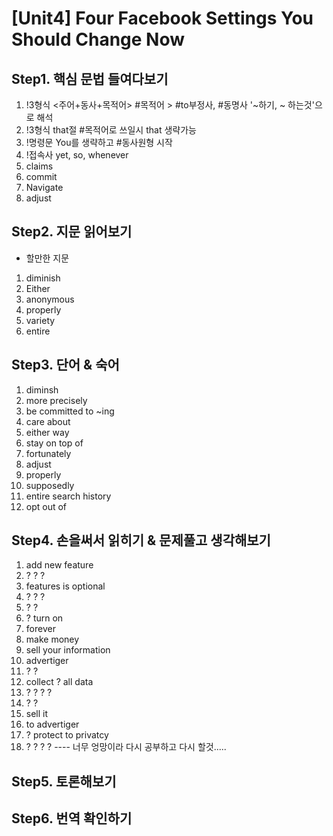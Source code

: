 # [Unit4] Four Facebook Settings You Should Change Now

## Step1. 핵심 문법 들여다보기
  1) !3형식 <주어+동사+목적어> #목적어 > #to부정사, #동명사 '~하기, ~ 하는것'으로 해석
  2) !3형식 that절 #목적어로 쓰일시 that 생략가능
  3) !명령문 You를 생략하고 #동사원형 시작
  4) !접속사 yet, so, whenever
  5) claims
  6) commit
  7) Navigate
  8) adjust
  
## Step2. 지문 읽어보기
  - 할만한 지문
  1) diminish
  2) Either
  3) anonymous
  4) properly
  5) variety
  6) entire
 
## Step3. 단어 & 숙어
  1) diminsh
  2) more precisely
  3) be committed to ~ing
  4) care about
  5) either way
  6) stay on top of
  7) fortunately
  8) adjust
  9) properly
  10) supposedly
  11) entire search history
  12) opt out of
  
## Step4. 손을써서 읽히기 & 문제풀고 생각해보기 
  1) add new feature
  2) ? ? ?
  3) features is optional
  4) ? ? ?
  5) ? ?
  6) ? turn on
  7) forever
  8) make money
  9) sell your information 
  10) advertiger
  11) ? ?
  12) collect ? all data
  13) ? ? ? ?
  14) ? ?
  15) sell it
  16) to advertiger
  17) ? protect to privatcy
  18) ? ? ? ?
  ---- 너무 엉망이라 다시 공부하고 다시 할것.....
  
## Step5. 토론해보기

## Step6. 번역 확인하기

